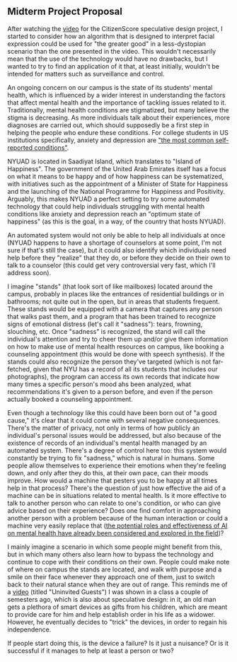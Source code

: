 ## Midterm Project Proposal

After watching the [video](https://vimeo.com/203218419) for the CitizenScore speculative design project, I started to consider how an algorithm that is designed to interpret facial expression could be used for "the greater good" in a less-dystopian scenario than the one presented in the video. This wouldn't necessarily mean that the use of the technology would have no drawbacks, but I wanted to try to find an application of it that, at least initially, wouldn't be intended for matters such as surveillance and control.  
  
An ongoing concern on our campus is the state of its students' mental health, which is influenced by a wider interest in understanding the factors that affect mental health and the importance of tackling issues related to it. Traditionally, mental health conditions are stigmatized, but many believe the stigma is decreasing. As more individuals talk about their experiences, more diagnoses are carried out, which should supposedly be a first step in helping the people who endure these conditions. For college students in US institutions specifically, anxiety and depression are ["the most common self-reported conditions"](https://www.reuters.com/article/us-health-mental-college/mental-health-diagnoses-rising-among-u-s-college-students-idUSKCN1N65U8).  
 
NYUAD is located in Saadiyat Island, which translates to "Island of Happiness". The government of the United Arab Emirates itself has a focus on what it means to be happy and of how happiness can be systematized, with initiatives such as the appointment of a Minister of State for Happiness and the launching of the National Programme for Happiness and Positivity. Arguably, this makes NYUAD a perfect setting to try some automated technology that could help individuals struggling with mental health conditions like anxiety and depression reach an "optimum state of happiness" (as this is the goal, in a way, of the country that hosts NYUAD).  
  
An automated system would not only be able to help all individuals at once (NYUAD happens to have a shortage of counselors at some point, I'm not sure if that's still the case), but it could also identify which individuals need help before they "realize" that they do, or before they decide on their own to talk to a counselor (this could get very controversial very fast, which I'll address soon).  
  
I imagine "stands" (that look sort of like mailboxes) located around the campus, probably in places like the entrances of residential buildings or in bathrooms; not quite out in the open, but in areas that students frequent. These stands would be equipped with a camera that captures any person that walks past them, and a program that has been trained to recognize signs of emotional distress (let's call it "sadness"): tears, frowning, slouching, etc. Once "sadness" is recognized, the stand will call the individual's attention and try to cheer them up and/or give them information on how to make use of mental health resources on campus, like booking a counseling appointment (this would be done with speech synthesis). If the stands could also recognize the person they've targeted (which is not far-fetched, given that NYU has a record of all its students that includes our photographs), the program can access its own records that indicate how many times a specific person's mood ahs been analyzed, what recommendations it's given to a person before, and even if the person actually booked a counseling appointment.  
  
Even though a technology like this could have been born out of "a good cause," it's clear that it could come with several negative consequences. There's the matter of privacy, not only in terms of how publicly an individual's personal issues would be addressed, but also because of the existence of records of an individual's mental health managed by an automated system. There's a degree of control here too: this system would constantly be trying to fix "sadness," which is natural in humans. Some people allow themselves to experience their emotions when they're feeling down, and only after they do this, at their own pace, can their moods improve. How would a machine that pesters you to be happy at all times help in that process? There's the question of just how effective the aid of a machine can be in situations related to mental health. Is it more effective to talk to another person who can relate to one's condition, or who can give advice based on their experience? Does one find comfort in approaching another person with a problem because of the human interaction or could a machine very easily replace that ([the potential roles and effectiveness of AI on mental health have already been considered and explored in the field](https://www.theguardian.com/lifeandstyle/shortcuts/2019/jan/02/woebots-ai-counselling-future-therapy-mental-health))?  
  
I mainly imagine a scenario in which some people might benefit from this, but in which many others also learn how to bypass the technology and continue to cope with their conditions on their own. People could make note of where on campus the stands are located, and walk with purpose and a smile on their face whenever they approach one of them, just to switch back to their natural stance when they are out of range. This reminds me of a [video](https://vimeo.com/128873380) (titled "Uninvited Guests") I was shown in a class a couple of semesters ago, which is also about speculative design: in it, an old man gets a plethora of smart devices as gifts from his children, which are meant to provide care for him and help establish order in his life as a widower. However, he eventually decides to "trick" the devices, in order to regain his independence.  
  
If people start doing this, is the device a failure? Is it just a nuisance? Or is it successful if it manages to help at least a person or two?
